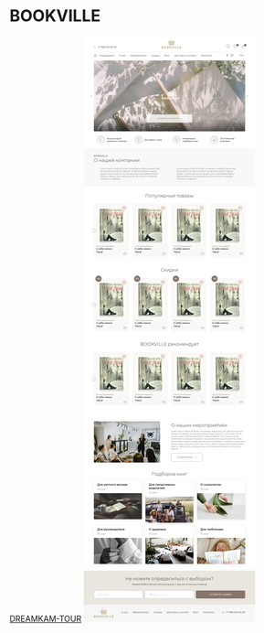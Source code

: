 # BOOKVILLE
[DREAMKAM-TOUR](https://qamorozov.github.io/BOOKVILLE/app/index.html)
![alt text](app/images/default/full-screen.webp "BOOKVILLE")
